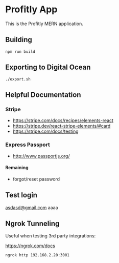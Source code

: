 # Profitly App

This is the Profitly MERN application.

## Building

```
npm run build
```

## Exporting to Digital Ocean

```
./export.sh
```

## Helpful Documentation

### Stripe

- https://stripe.com/docs/recipes/elements-react
- https://stripe.dev/react-stripe-elements/#card
- https://stripe.com/docs/testing

### Express Passport

- http://www.passportjs.org/

#### Remaining

- forgot/reset password

## Test login

asdasd@gmail.com
aaaa

## Ngrok Tunneling

Useful when testing 3rd party integrations:

https://ngrok.com/docs

```
ngrok http 192.168.2.20:3001
```
